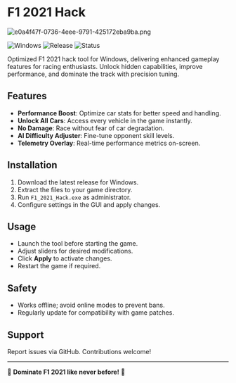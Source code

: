 # F1 2021 Hack

![e0a4f47f-0736-4eee-9791-425172eba9ba.png](https://i.postimg.cc/05LM1bYD/e0a4f47f-0736-4eee-9791-425172eba9ba.png)

![Windows](https://img.shields.io/badge/Platform-Windows-0078D6?logo=windows)
![Release](https://img.shields.io/badge/Release-2025-brightgreen)
![Status](https://img.shields.io/badge/Status-Active-success)

Optimized F1 2021 hack tool for Windows, delivering enhanced gameplay features for racing enthusiasts. Unlock hidden capabilities, improve performance, and dominate the track with precision tuning.

## Features

- **Performance Boost**: Optimize car stats for better speed and handling.
- **Unlock All Cars**: Access every vehicle in the game instantly.
- **No Damage**: Race without fear of car degradation.
- **AI Difficulty Adjuster**: Fine-tune opponent skill levels.
- **Telemetry Overlay**: Real-time performance metrics on-screen.

## Installation

1. Download the latest release for Windows.
2. Extract the files to your game directory.
3. Run `F1_2021_Hack.exe` as administrator.
4. Configure settings in the GUI and apply changes.

## Usage

- Launch the tool before starting the game.
- Adjust sliders for desired modifications.
- Click **Apply** to activate changes.
- Restart the game if required.

## Safety

- Works offline; avoid online modes to prevent bans.
- Regularly update for compatibility with game patches.

## Support

Report issues via GitHub. Contributions welcome!

---

🚀 **Dominate F1 2021 like never before!** 🚀